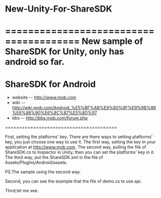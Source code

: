 # New-Unity-For-ShareSDK
=======================================
New sample of ShareSDK for Unity, only has android so far.
=======================================

# ShareSDK for Android
- website -- http://www.mob.com
- wiki -- http://wiki.mob.com/Android_%E5%BF%AB%E9%80%9F%E9%9B%86%E6%88%90%E6%8C%87%E5%8D%97
- bbs -- http://bbs.mob.com/forum.php

========================================

First, setting the platforms' key.
There are there ways to setting platforms' key, you just choose one way to use it.
The first way, setting the key in your application at http://www.mob.com.
The second way, pulling the file of ShareSDK.cs to Inspector in Unity, then you can set the platforms' key in it.
The third way, put the ShareSDK.xml in the file of Assets/Plugins/Android/assets.

PS.The sample using the second way.

Second, you can see the example that the file of demo.cs to use api.

Third,let me see.
